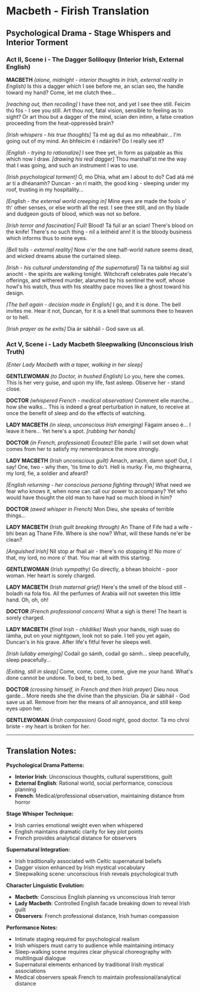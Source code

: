 # Macbeth - Firish Translation
## Psychological Drama - Stage Whispers and Interior Torment

### Act II, Scene i - The Dagger Soliloquy (Interior Irish, External English)

**MACBETH** *(alone, midnight - interior thoughts in Irish, external reality in English)*
Is this a dagger which I see before me, an scian seo, the handle toward my hand? Come, let me clutch thee...

*[reaching out, then recoiling]*
I have thee not, and yet I see thee still. Feicim thú fós - I see you still. Art thou not, fatal vision, sensible to feeling as to sight? Or art thou but a dagger of the mind, scian den intinn, a false creation proceeding from the heat-oppressèd brain?

*[Irish whispers - his true thoughts]*
Tá mé ag dul as mo mheabhair... I'm going out of my mind. An bhfeicim é i ndáiríre? Do I really see it? 

*[English - trying to rationalize]*
I see thee yet, in form as palpable as this which now I draw. *[drawing his real dagger]* Thou marshall'st me the way that I was going, and such an instrument I was to use.

*[Irish psychological torment]*
Ó, mo Dhia, what am I about to do? Cad atá mé ar tí a dhéanamh? Duncan - an rí maith, the good king - sleeping under my roof, trusting in my hospitality...

*[English - the external world creeping in]*
Mine eyes are made the fools o' th' other senses, or else worth all the rest. I see thee still, and on thy blade and dudgeon gouts of blood, which was not so before.

*[Irish terror and fascination]*
Fuil! Blood! Tá fuil ar an scian! There's blood on the knife! There's no such thing - níl a leithéid ann! It is the bloody business which informs thus to mine eyes.

*[Bell tolls - external reality]*
Now o'er the one half-world nature seems dead, and wicked dreams abuse the curtained sleep. 

*[Irish - his cultural understanding of the supernatural]*
Tá na taibhsí ag siúl anocht - the spirits are walking tonight. Witchcraft celebrates pale Hecate's offerings, and withered murder, alarumed by his sentinel the wolf, whose howl's his watch, thus with his stealthy pace moves like a ghost toward his design.

*[The bell again - decision made in English]*
I go, and it is done. The bell invites me. Hear it not, Duncan, for it is a knell that summons thee to heaven or to hell.

*[Irish prayer as he exits]*
Dia ár sábháil - God save us all.

### Act V, Scene i - Lady Macbeth Sleepwalking (Unconscious Irish Truth)

*[Enter Lady Macbeth with a taper, walking in her sleep]*

**GENTLEWOMAN** *(to Doctor, in hushed English)*
Lo you, here she comes. This is her very guise, and upon my life, fast asleep. Observe her - stand close.

**DOCTOR** *(whispered French - medical observation)*
Comment elle marche... how she walks... This is indeed a great perturbation in nature, to receive at once the benefit of sleep and do the effects of watching.

**LADY MACBETH** *(in sleep, unconscious Irish emerging)*
Fágaim anseo é... I leave it here... Yet here's a spot. *[rubbing her hands]*

**DOCTOR** *(in French, professional)*
Écoutez! Elle parle. I will set down what comes from her to satisfy my remembrance the more strongly.

**LADY MACBETH** *(Irish unconscious guilt)*
Amach, amach, damn spot! Out, I say! One, two - why then, 'tis time to do't. Hell is murky. Fie, mo thighearna, my lord, fie, a soldier and afeard?

*[English returning - her conscious persona fighting through]*
What need we fear who knows it, when none can call our power to accompany? Yet who would have thought the old man to have had so much blood in him?

**DOCTOR** *(awed whisper in French)*
Mon Dieu, she speaks of terrible things...

**LADY MACBETH** *(Irish guilt breaking through)*
An Thane of Fife had a wife - bhí bean ag Thane Fife. Where is she now? What, will these hands ne'er be clean?

*[Anguished Irish]*
Níl stop ar fhail air - there's no stopping it! No more o' that, my lord, no more o' that. You mar all with this starting.

**GENTLEWOMAN** *(Irish sympathy)*
Go directly, a bhean bhoicht - poor woman. Her heart is sorely charged.

**LADY MACBETH** *(Irish maternal grief)*
Here's the smell of the blood still - boladh na fola fós. All the perfumes of Arabia will not sweeten this little hand. Oh, oh, oh!

**DOCTOR** *(French professional concern)*
What a sigh is there! The heart is sorely charged.

**LADY MACBETH** *(final Irish - childlike)*
Wash your hands, nigh suas do lámha, put on your nightgown, look not so pale. I tell you yet again, Duncan's in his grave. After life's fitful fever he sleeps well.

*[Irish lullaby emerging]*
Codail go sámh, codail go sámh... sleep peacefully, sleep peacefully...

*[Exiting, still in sleep]*
Come, come, come, come, give me your hand. What's done cannot be undone. To bed, to bed, to bed.

**DOCTOR** *(crossing himself, in French and then Irish prayer)*
Dieu nous garde... More needs she the divine than the physician. Dia ár sábháil - God save us all. Remove from her the means of all annoyance, and still keep eyes upon her.

**GENTLEWOMAN** *(Irish compassion)*
Good night, good doctor. Tá mo chroí briste - my heart is broken for her.

---

## Translation Notes:

**Psychological Drama Patterns:**
- **Interior Irish**: Unconscious thoughts, cultural superstitions, guilt
- **External English**: Rational world, social performance, conscious planning
- **French**: Medical/professional observation, maintaining distance from horror

**Stage Whisper Technique:**
- Irish carries emotional weight even when whispered
- English maintains dramatic clarity for key plot points
- French provides analytical distance for observers

**Supernatural Integration:**
- Irish traditionally associated with Celtic supernatural beliefs
- Dagger vision enhanced by Irish mystical vocabulary
- Sleepwalking scene: unconscious Irish reveals psychological truth

**Character Linguistic Evolution:**
- **Macbeth**: Conscious English planning vs unconscious Irish terror
- **Lady Macbeth**: Controlled English facade breaking down to reveal Irish guilt
- **Observers**: French professional distance, Irish human compassion

**Performance Notes:**
- Intimate staging required for psychological realism
- Irish whispers must carry to audience while maintaining intimacy
- Sleep-walking scene requires clear physical choreography with multilingual dialogue
- Supernatural elements enhanced by traditional Irish mystical associations
- Medical observers speak French to maintain professional/analytical distance